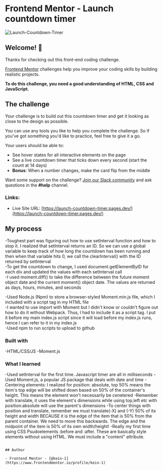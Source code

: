 # Frontend Mentor - Launch countdown timer

![Launch-Countdown-Timer](https://user-images.githubusercontent.com/87039063/190035073-aa5eecaa-511d-436f-aaac-2bde2da8af27.png)

## Welcome! 👋

Thanks for checking out this front-end coding challenge.

[Frontend Mentor](https://www.frontendmentor.io) challenges help you improve your coding skills by building realistic projects.

**To do this challenge, you need a good understanding of HTML, CSS and JavaScript.**

## The challenge

Your challenge is to build out this countdown timer and get it looking as close to the design as possible.

You can use any tools you like to help you complete the challenge. So if you've got something you'd like to practice, feel free to give it a go.

Your users should be able to:

- See hover states for all interactive elements on the page
- See a live countdown timer that ticks down every second (start the count at 14 days)
- **Bonus**: When a number changes, make the card flip from the middle

Want some support on the challenge? [Join our Slack community](https://www.frontendmentor.io/slack) and ask questions in the **#help** channel.


### Links:

- Live Site URL: [https://launch-countdown-timer.pages.dev/](https://launch-countdown-timer.pages.dev/)

## My process

-Toughest part was figuring out how to use setInterval function and how to stop it. I realized that setInterval returns an ID. So we can use a global variable to keep track of how long the countdown has been running and then when that variable hits 0, we call the clearInterval() with the ID returned by setInterval  
-To get the countdown to change, I used document.getElementByID for each div and updated the values with each setInterval call  
-I used moment.diff() to take the difference between the future moment object date and the current moment() object date. The values are returned as days, hours, minutes, and seconds  

-Used Node.js (Npm) to store a browser-styled Moment.min.js file, which I included with a script tag in my HTML file  
-I wanted to use import with Moment but I didn't know or couldn't figure out how to do it without Webpack. Thus, I had to include it as a script tag. I put it before my main index.js script since it will load before my index.js runs, hence I can refer to it in my index.js  
-Used npm to run scripts to upload to github  


### Built with

-HTML/CSS/JS
-Moment.js
### What I learned

-Used setInterval for the first time. Javascript timer are all in milliseconds
-Used Moment.js, a popular JS package that deals with date and time
-Centering elements: I realized for position: absolute, top 50% means the item's top edge will be shifted down based on 50% of the container's height. This means the element won't necessarily be cenetered
-Remember with translate, it uses the element's dimensions while using top,left etc with position:absolute will use the parent's dimensions
-To center things with position and translate, remember we must translate(-X) and (-Y) 50% of its height and width BECAUSE it is the edge of the item that is 50% from the parent container. We need to move this backwards. The edge and the midpoint of the item is 50% of its own width/height!
-Really my first time using CSS Psudoelements :before and :after. These are basically style elements without using HTML. We must include a "content" attribute. 

```

## Author

- Frontend Mentor - [@kein-1](https://www.frontendmentor.io/profile/kein-1)
